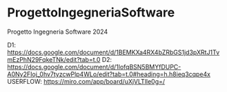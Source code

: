 # ProgettoIngegneriaSoftware
Progetto Ingegneria Software 2024

D1: https://docs.google.com/document/d/1BEMKXa4RX4bZRbGS1jd3pXRtJ1TvmEzPhN29FqkeTNk/edit?tab=t.0
D2: https://docs.google.com/document/d/1lofqBSN5BMYfDUPC-A0Ny2FIoj_0hv7tyzcwPlp4WLo/edit?tab=t.0#heading=h.h8ieq3cqpe4x
USERFLOW: https://miro.com/app/board/uXjVLTlle0g=/

